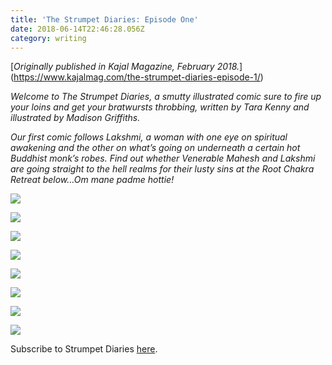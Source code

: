 ```yaml
---
title: 'The Strumpet Diaries: Episode One'
date: 2018-06-14T22:46:28.056Z
category: writing
---
```

[_Originally published in Kajal Magazine, February 2018._] (https://www.kajalmag.com/the-strumpet-diaries-episode-1/)

_Welcome to The Strumpet Diaries, a smutty illustrated comic sure to fire up your loins and get your bratwursts throbbing, written by Tara Kenny and illustrated by Madison Griffiths._

_Our first comic follows Lakshmi, a woman with one eye on spiritual awakening and the other on what’s going on underneath a certain hot Buddhist monk’s robes. Find out whether Venerable Mahesh and Lakshmi are going straight to the hell realms for their lusty sins at the Root Chakra Retreat below…Om mane padme hottie!_

![](/img/page-1-edition-1.jpg)

![](/img/page-2-the-strumpet-diaries-issue-1.jpg)

![](/img/page-3-the-strumpet-diaries-edition-1.jpg)

![](/img/page-4-the-strumpet-diaries-issue-1.jpg)

![](/img/page-5-the-strumpet-diaries-issue-1.jpg)

![](/img/page-6-the-strumpet-diaries-issue-1.jpg)

![](/img/page-7-the-strumpet-diaries-issue-1.jpg)

![](/img/page-8-the-strumpet-diaries-issue-1.jpg)

Subscribe to Strumpet Diaries [here](https://mailchi.mp/bfd25006ff8f/subscribe-here).
